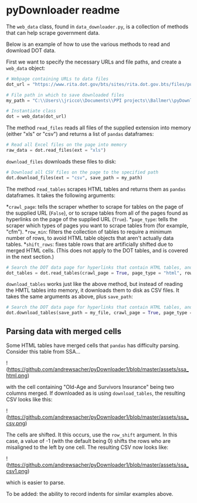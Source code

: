 # pyDownloader readme

The `web_data` class, found in `data_downloader.py`, is a collection of methods that can help scrape government data.   

Below is an example of how to use the various methods to read and download DOT data. 

First we want to specify the necessary URLs and file paths, and create a `web_data` object: 

```python
# Webpage containing URLs to data files
dot_url = "https://www.rita.dot.gov/bts/sites/rita.dot.gov.bts/files/publications/national_transportation_statistics/index.html"

# File path in which to save downloaded files
my_path = "C:\\Users\\jricco\\Documents\\PPI projects\\Ballmer\\pyDownloader1\\DOT_files"

# Instantiate class 
dot = web_data(dot_url)
```

The method `read_files` reads all files of the supplied extension into memory (either "xls" or "csv") and returns a list of `pandas` dataframes:
```python
# Read all Excel files on the page into memory 
raw_data = dot.read_files(ext = "xls")
```
`download_files` downloads these files to disk:
```python
# Download all CSV files on the page to the specified path
dot.download_files(ext = "csv", save_path = my_path)
```

The method `read_tables` scrapes HTML tables and returns them as `pandas` dataframes. It takes the following arguments:

*`crawl_page`: tells the scraper whether to scrape for tables on the page of the supplied URL (`False`), or to scrape tables from all of the pages found as hyperlinks on the page of the supplied URL (`True`). 
*`page_type`: tells the scraper which types of pages you want to scrape tables from (for example, "cfm"). 
*`row_min`: filters the collection of tables to require a minimum number of rows, to avoid HTML table objects that aren't actually data tables. 
*`shift_rows`: fixes table rows that are artificially shifted due to merged HTML cells. (This does not apply to the DOT tables, and is covered in the next section.)

```python
# Search the DOT data page for hyperlinks that contain HTML tables, and read those into memory
dot_tables = dot.read_tables(crawl_page = True, page_type = "html", row_min = 1)
```

`download_tables` works just like the above method, but instead of reading the HMTL tables into memory, it downloads them to disk as CSV files. It takes the same arguments as above, plus `save_path`:

```python
# Search the DOT data page for hyperlinks that contain HTML tables, and save those as CSVs
dot.download_tables(save_path = my_file, crawl_page = True, page_type = "html", row_min = 1)
```

## Parsing data with merged cells

Some HTML tables have merged cells that `pandas` has difficulty parsing. Consider this table from SSA...

!(https://github.com/andrewsacher/pyDownloader1/blob/master/assets/ssa_html.png)

with the cell containing "Old-Age and Survivors Insurance" being two columns merged. If downloaded as is using `download_tables`, the resulting CSV looks like this:

!(https://github.com/andrewsacher/pyDownloader1/blob/master/assets/ssa_csv.png)

The cells are shifted. It this occurs, use the `row_shift` argument. In this case, a value of -1 (with the default being 0) shifts the rows who are misaligned to the left by one cell. The resulting CSV now looks like:

!(https://github.com/andrewsacher/pyDownloader1/blob/master/assets/ssa_csv1.png)

which is easier to parse. 

To be added: the ability to record indents for similar examples above. 


